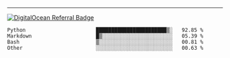 ---
[![DigitalOcean Referral Badge](https://web-platforms.sfo2.digitaloceanspaces.com/WWW/Badge%203.svg)](https://www.digitalocean.com/?refcode=37fa54d82492&utm_campaign=Referral_Invite&utm_medium=Referral_Program&utm_source=badge)

<!--START_SECTION:waka-->

```text
Python                       ███████████████████████▒░   92.85 %
Markdown                     █▒░░░░░░░░░░░░░░░░░░░░░░░   05.39 %
Bash                         ▒░░░░░░░░░░░░░░░░░░░░░░░░   00.81 %
Other                        ░░░░░░░░░░░░░░░░░░░░░░░░░   00.63 %
```

<!--END_SECTION:waka-->


[linkedin]: https://www.linkedin.com/in/mohamed-elh/

